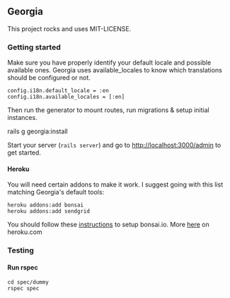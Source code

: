 ## Georgia

This project rocks and uses MIT-LICENSE.

### Getting started

Make sure you have properly identify your default locale and possible available ones.
Georgia uses available_locales to know which translations should be configured or not.

    config.i18n.default_locale = :en
    config.i18n.available_locales = [:en]

Then run the generator to mount routes, run migrations & setup initial instances.

  rails g georgia:install

Start your server (`rails server`) and go to [http://localhost:3000/admin](http://localhost:3000/admin) to get started.

#### Heroku

You will need certain addons to make it work. I suggest going with this list matching Georgia's default tools:

    heroku addons:add bonsai
    heroku addons:add sendgrid

You should follow these [instructions](https://gist.github.com/nz/2041121) to setup bonsai.io. More [here](https://devcenter.heroku.com/articles/bonsai) on heroku.com

### Testing

#### Run rspec

    cd spec/dummy
    rspec spec